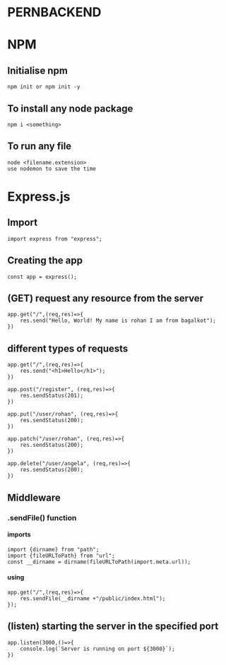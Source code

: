 # PERNBACKEND
# NPM
## Initialise npm
    npm init or npm init -y
## To install any node package
    npm i <something>
## To run any file 
    node <filename.extension>
    use nodemon to save the time
# Express.js  
## Import     
    import express from "express";  
## Creating the app     
    const app = express();  
## (GET) request any resource from the server     
    app.get("/",(req,res)=>{         
        res.send("Hello, World! My name is rohan I am from bagalkot");     
    })  
## different types of requests
    app.get("/",(req,res)=>{
        res.send("<h1>Hello</h1>");
    })
    
    app.post("/register", (req,res)=>{
        res.sendStatus(201);
    })
    
    app.put("/user/rohan", (req,res)=>{
        res.sendStatus(200);
    })
    
    app.patch("/user/rohan", (req,res)=>{
        res.sendStatus(200);
    })
    
    app.delete("/user/angela", (req,res)=>{
        res.sendStatus(200);
    })
## Middleware
### .sendFile() function
#### imports
    import {dirname} from "path";
    import {fileURLToPath} from "url";
    const __dirname = dirname(fileURLToPath(import.meta.url));
#### using
    app.get("/",(req,res)=>{
        res.sendFile(__dirname +"/public/index.html");
    });

## (listen) starting the server in the specified port     
    app.listen(3000,()=>{         
        console.log(`Server is running on port ${3000}`);     
    })
    
